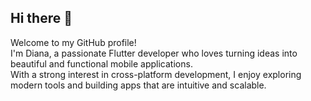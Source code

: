 ## Hi there 👋
Welcome to my GitHub profile!  
I'm Diana, a passionate Flutter developer who loves turning ideas into beautiful and functional mobile applications.  
With a strong interest in cross-platform development, I enjoy exploring modern tools and building apps that are intuitive and scalable.  

